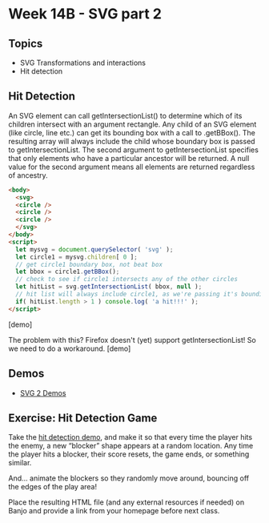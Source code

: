 # Week 14B - SVG part 2

## Topics
- SVG Transformations and interactions
- Hit detection

## Hit Detection
An SVG element can call getIntersectionList() to determine which of its children intersect with an argument rectangle. Any child of an SVG element (like circle, line etc.) can get its bounding box with a call to .getBBox(). The resulting array will always include the child whose boundary box is passed to getIntersectionList. The second argument to getIntersectionList specifies that only elements who have a particular ancestor will be returned. A null value for the second argument means all elements are returned regardless of ancestry.

```html
<body>
  <svg>
  <circle />
  <circle />
  <circle />
  </svg>
</body>
<script>
  let mysvg = document.querySelector( 'svg' );
  let circle1 = mysvg.children[ 0 ];
  // get circle1 boundary box, not beat box
  let bbox = circle1.getBBox();
  // check to see if circle1 intersects any of the other circles
  let hitList = svg.getIntersectionList( bbox, null );
  // hit list will always include circle1, as we're passing it's bounding box. It will also include any other svg elements circle1 intersects. So:
  if( hitList.length > 1 ) console.log( 'a hit!!!' );
</script>
```
[demo]

The problem with this? Firefox doesn't (yet) support getIntersectionList! So we need to do a workaround.
[demo]

## Demos
- [SVG 2 Demos](../other-files/SVG-Demos.zip)

## Exercise: Hit Detection Game
Take the [hit detection demo](), and make it so that every time the player hits the enemy, a new “blocker” shape appears at a random location. Any time the player hits a blocker, their score resets, the game ends, or something similar.

And... animate the blockers so they randomly move around, bouncing off the edges of the play area!

Place the resulting HTML file (and any external resources if needed) on Banjo and provide a link from your homepage before next class.
